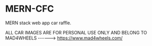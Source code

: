# MERN-CFC
MERN stack web app car raffle.

ALL CAR IMAGES ARE FOR PERSONAL USE ONLY AND BELONG TO MAD4WHEELS ------> https://www.mad4wheels.com/ 
